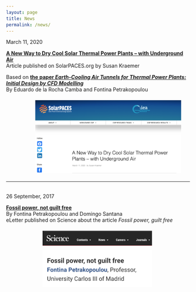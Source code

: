 ```yaml
---
layout: page
title: News
permalink: /news/
---
```


March 11, 2020  

<a href="https://www.solarpaces.org/a-new-way-to-dry-cool-thermal-power-plants-with-underground%E2%80%A8-air/" target="_blank"><b>A New Way to Dry Cool Solar Thermal Power Plants – with Underground Air</b></a> <br>
Article published on SolarPACES.org by Susan Kraemer

Based on <a href="https://www.mdpi.com/1996-1073/13/4/797" target="_blank"><b>the paper *Earth-Cooling Air Tunnels for Thermal Power Plants: Initial Design by CFD Modelling*</b></a><br>
By Eduardo de la Rocha Camba and Fontina Petrakopoulou<br>

[<img src="/files/figs/News2.png" alt="Solarpaces" target="blank" width="400px" style="float: center;margin-left: 80px;margin-top: 7px;margin-bottom: 5px">](https://www.solarpaces.org/a-new-way-to-dry-cool-thermal-power-plants-with-underground%E2%80%A8-air/)

-------------------------------------------------------------------------------

<br>
26 September, 2017

<a href="https://science.sciencemag.org/content/356/6340/796/tab-e-letters" target="_blank"><b>Fossil power, not guilt free</b></a><br>
By Fontina Petrakopoulou and Domingo Santana <br>
eLetter published on Science about the article *Fossil power, guilt free*

[<img src="/files/figs/News1b.png" alt="Comment_scienceb" target="_blank" width="300px" style="float: left;margin-left: 100px;margin-top: 7px;margin-bottom: 5px">](https://science.sciencemag.org/content/356/6340/796/tab-e-letters)
[<img src="/files/figs/News1.png" alt="Comment_sciencea" target="_blank" width="300px" style="float: left;margin-left: 100px;margin-top: 7px;margin-bottom: 5px">](https://science.sciencemag.org/content/356/6340/796/tab-e-letters)

